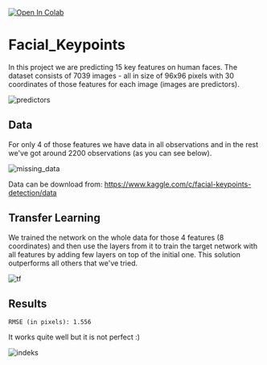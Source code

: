 [![Open In Colab](https://colab.research.google.com/assets/colab-badge.svg)](https://colab.research.google.com/github/blawok/Facial_Keypoints/blob/master/facial_keypoint_detection.ipynb)

# Facial_Keypoints
In this project we are predicting 15 key features on human faces. The dataset consists of 7039 images - all in size of 96x96 pixels with 30 coordinates of those features for each image (images are predictors).

![predictors](https://user-images.githubusercontent.com/41793223/81468350-361fa700-91df-11ea-8ba6-ef3a39e00b4b.JPG)

## Data
For only 4 of those features we have data in all observations and in the rest we've got around 2200 observations (as you can see below).

![missing_data](https://user-images.githubusercontent.com/41793223/81406906-bd670f00-913a-11ea-910c-620168cafa15.JPG)

Data can be download from:
https://www.kaggle.com/c/facial-keypoints-detection/data

## Transfer Learning
We trained the network on the whole data for those 4 features (8 coordinates) and then use the layers from it to train the target network with all features by adding few layers on top of the initial one. This solution outperforms all others that we've tried.

![tf](https://user-images.githubusercontent.com/41793223/81468297-de813b80-91de-11ea-8df4-31b6057d32e7.JPG)

## Results 
```
RMSE (in pixels): 1.556
```

It works quite well but it is not perfect :)

![indeks](https://user-images.githubusercontent.com/41793223/81406970-d96ab080-913a-11ea-81d3-d95ac64fc76c.png)
